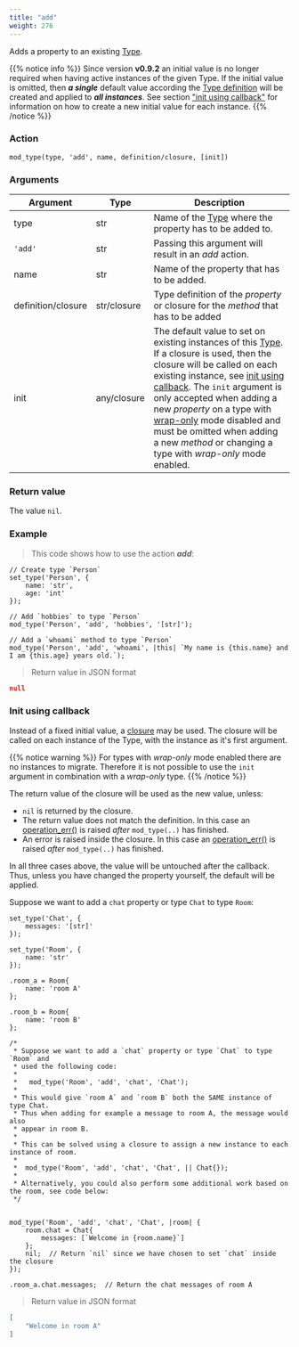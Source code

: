 ```yaml
---
title: "add"
weight: 276
---
```


Adds a property to an existing [Type](../../../overview/type).

{{% notice info %}}
Since version **v0.9.2** an initial value is no longer required when having active instances of the given Type.
If the initial value is omitted, then ***a single*** default value according the [Type definition](../../..//overview/type/#definable-properties) will be created and applied to ***all instances***. See section ["init using callback"](#init-using-callback) for information on how to create a new initial value for each instance.
{{% /notice %}}

### Action

`mod_type(type, 'add', name, definition/closure, [init])`

### Arguments

Argument | Type | Description
-------- | ---- | -----------
type | str | Name of the [Type](../../../overview/type) where the property has to be added to.
`'add'` | str | Passing this argument will result in an *add* action.
name | str | Name of the property that has to be added.
definition/closure | str/closure | Type definition of the *property* or closure for the *method* that has to be added
init | any/closure | The default value to set on existing instances of this [Type](../../../overview/type). If a closure is used, then the closure will be called on each existing instance, see [init using callback](#init-using-callback). The `init` argument is only accepted when adding a new *property* on a type with [wrap-only](../wpo) mode disabled and must be omitted when adding a new *method* or changing a type with *wrap-only* mode enabled.

### Return value

The value `nil`.

### Example

> This code shows how to use the action ***add***:

```thingsdb,json_response
// Create type `Person`
set_type('Person', {
    name: 'str',
    age: 'int'
});

// Add `hobbies` to type `Person`
mod_type('Person', 'add', 'hobbies', '[str]');

// Add a `whoami` method to type `Person`
mod_type('Person', 'add', 'whoami', |this| `My name is {this.name} and I am {this.age} years old.`);
```

> Return value in JSON format

```json
null
```

### Init using callback

Instead of a fixed initial value, a [closure](../../../data-types/closure) may be used. The closure will be called on each instance of the Type, with the instance as it's first argument.

{{% notice warning %}}
For types with *wrap-only* mode enabled there are no instances to migrate. Therefore it is not possible to use the `init` argument in combination with a *wrap-only* type.
{{% /notice %}}

The return value of the closure will be used as the new value, unless:

* `nil` is returned by the closure.
* The return value does not match the definition. In this case an [operation_err()](../../../errors/operation_err) is raised *after* `mod_type(..)` has finished.
* An error is raised inside the closure. In this case an [operation_err()](../../../errors/operation_err) is raised *after* `mod_type(..)` has finished.

In all three cases above, the value will be untouched after the callback. Thus, unless you have changed the property yourself, the default will be applied.

Suppose we want to add a `chat` property or type `Chat` to type `Room`:

```thingsdb,json_response
set_type('Chat', {
    messages: '[str]'
});

set_type('Room', {
    name: 'str'
});

.room_a = Room{
    name: 'room A'
};

.room_b = Room{
    name: 'room B'
};

/*
 * Suppose we want to add a `chat` property or type `Chat` to type `Room` and
 * used the following code:
 *
 *   mod_type('Room', 'add', 'chat', 'Chat');
 *
 * This would give `room A` and `room B` both the SAME instance of type Chat.
 * Thus when adding for example a message to room A, the message would also
 * appear in room B.
 *
 * This can be solved using a closure to assign a new instance to each instance of room.
 *
 *  mod_type('Room', 'add', 'chat', 'Chat', || Chat{});
 *
 * Alternatively, you could also perform some additional work based on the room, see code below:
 */


mod_type('Room', 'add', 'chat', 'Chat', |room| {
    room.chat = Chat{
        messages: [`Welcome in {room.name}`]
    };
    nil;  // Return `nil` since we have chosen to set `chat` inside the closure
});

.room_a.chat.messages;  // Return the chat messages of room A
```

> Return value in JSON format

```json
[
    "Welcome in room A"
]
```
